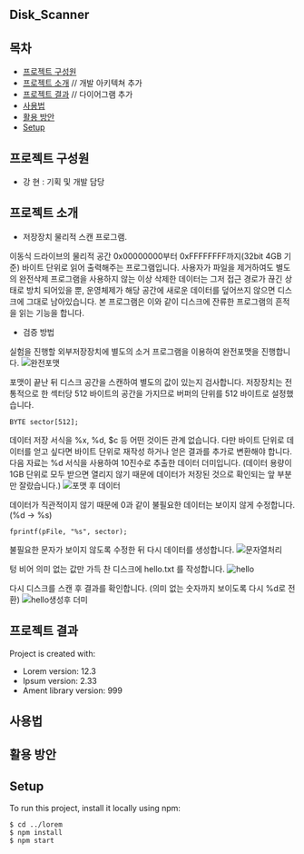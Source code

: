## Disk_Scanner

## 목차
* [프로젝트 구성원](#프로젝트-구성원)
* [프로젝트 소개](#프로젝트-소개) // 개발 아키텍쳐 추가
* [프로젝트 결과](#프로젝트-결과) // 다이어그램 추가
* [사용법](#사용법)
* [활용 방안](#활용-방안)
* [Setup](#setup)





## 프로젝트 구성원
 * 강 현 : 기획 및 개발 담당
 
 
## 프로젝트 소개
 * 저장장치 물리적 스캔 프로그램. 

  이동식 드라이브의 물리적 공간 0x00000000부터 0xFFFFFFFF까지(32bit 4GB 기준) 바이트 단위로 읽어 출력해주는 프로그램입니다. 
  사용자가 파일을 제거하여도 별도의 완전삭제 프로그램을 사용하지 않는 이상 삭제한 데이터는 그저 접근 경로가 끊긴 상태로 방치 되어있을 뿐, 
  운영체제가 해당 공간에 새로운 데이터를 덮어쓰지 않으면 디스크에 그대로 남아있습니다. 
  본 프로그램은 이와 같이 디스크에 잔류한 프로그램의 흔적을 읽는 기능을 합니다.
  
  
  
  
  
  
 * 검증 방법  
 
 
  실험을 진행할 외부저장장치에 별도의 소거 프로그램을 이용하여 완전포맷을 진행합니다.
  ![완전포맷](https://user-images.githubusercontent.com/44962939/69961262-dbf32980-154e-11ea-8d9d-92666888938b.PNG)
 
 
 
 
 
  포맷이 끝난 뒤 디스크 공간을 스캔하여 별도의 값이 있는지 검사합니다.
  저장장치는 전통적으로 한 섹터당 512 바이트의 공간을 가지므로 버퍼의 단위를 512 바이트로 설정했습니다.
  ```
  BYTE sector[512];
  ``` 
  
  
  
  데이터 저장 서식을 %x, %d, $c 등 어떤 것이든 관계 없습니다. 다만 바이트 단위로 데이터를 얻고 싶다면 바이트 단위로 재작성 하거나 얻은 결과를
  추가로 변환해야 합니다. 다음 자료는 %d 서식을 사용하여 10진수로 추출한 데이터 더미입니다.
  (데이터 용량이 1GB 단위로 모두 받으면 열리지 않기 때문에 데이터가 저장된 것으로 확인되는 앞 부분만 잘랐습니다.)
  ![포맷 후 데이터](https://user-images.githubusercontent.com/44962939/69962325-25dd0f00-1551-11ea-929d-951be1243823.PNG)

  
  
  
    
  데이터가 직관적이지 않기 때문에 0과 같이 불필요한 데이터는 보이지 않게 수정합니다.
  (%d -> %s)
  ```
  fprintf(pFile, "%s", sector);
  ``` 
  
  
  
  불필요한 문자가 보이지 않도록 수정한 뒤 다시 데이터를 생성합니다.
  ![문자열처리](https://user-images.githubusercontent.com/44962939/69962767-0eeaec80-1552-11ea-9a80-f73cf450328a.PNG)
  
  
  
  
  
  텅 비어 의미 없는 값만 가득 찬 디스크에 hello.txt 를 작성합니다.
  ![hello](https://user-images.githubusercontent.com/44962939/69961520-6471ca00-154f-11ea-82e0-d63c5e486e68.png)






  다시 디스크를 스캔 후 결과를 확인합니다. (의미 없는 숫자까지 보이도록 다시 %d로 전환)
  ![hello생성후 더미](https://user-images.githubusercontent.com/44962939/69963333-5faf1500-1553-11ea-91f4-21c73dcb489e.PNG)

  
  
  
  
  

  
  
  
  
  


## 프로젝트 결과
Project is created with:
* Lorem version: 12.3
* Ipsum version: 2.33
* Ament library version: 999


## 사용법


## 활용 방안


## Setup
To run this project, install it locally using npm:

```
$ cd ../lorem
$ npm install
$ npm start
```
